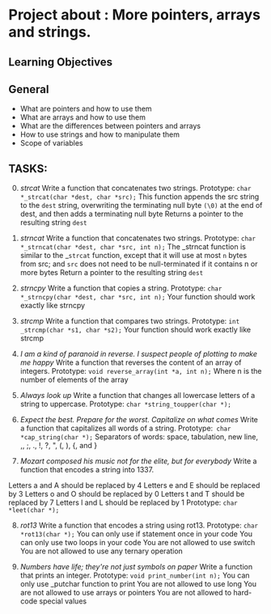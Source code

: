 # Project about : More pointers, arrays and strings.

## Learning Objectives

## General
- What are pointers and how to use them
- What are arrays and how to use them
- What are the differences between pointers and arrays
- How to use strings and how to manipulate them
- Scope of variables
 
## TASKS:

0. *strcat*
Write a function that concatenates two strings.
Prototype: `char *_strcat(char *dest, char *src);`
This function appends the src string to the `dest` string, overwriting the terminating null byte `(\0)` at the end of dest, and then adds a terminating null byte
Returns a pointer to the resulting string `dest`

1. *strncat*
Write a function that concatenates two strings.
Prototype: `char *_strncat(char *dest, char *src, int n);`
The _strncat function is similar to the _`strcat` function, except that it will use at most `n` bytes from src;
and `src` does not need to be null-terminated if it contains n or more bytes
Return a pointer to the resulting string `dest`

2. *strncpy*
Write a function that copies a string.
Prototype: `char *_strncpy(char *dest, char *src, int n);`
Your function should work exactly like strncpy

3. *strcmp*
Write a function that compares two strings.
Prototype: `int _strcmp(char *s1, char *s2);`
Your function should work exactly like strcmp

4. *I am a kind of paranoid in reverse. I suspect people of plotting to make me happy*
Write a function that reverses the content of an array of integers.
Prototype: `void reverse_array(int *a, int n);`
Where n is the number of elements of the array


5. *Always look up*
Write a function that changes all lowercase letters of a string to uppercase.
Prototype: `char *string_toupper(char *);`

6. *Expect the best. Prepare for the worst. Capitalize on what comes*
Write a function that capitalizes all words of a string.
Prototype:` char *cap_string(char *);`
Separators of words: space, tabulation, new line, ,, ;, ., !, ?, ", (, ), {, and }

7. *Mozart composed his music not for the elite, but for everybody*
Write a function that encodes a string into 1337.

Letters a and A should be replaced by 4
Letters e and E should be replaced by 3
Letters o and O should be replaced by 0
Letters t and T should be replaced by 7
Letters l and L should be replaced by 1
Prototype: `char *leet(char *);`

8. *rot13*
Write a function that encodes a string using rot13.
Prototype: `char *rot13(char *);`
You can only use if statement once in your code
You can only use two loops in your code
You are not allowed to use switch
You are not allowed to use any ternary operation

9. *Numbers have life; they're not just symbols on paper*
Write a function that prints an integer.
Prototype: `void print_number(int n);`
You can only use _putchar function to print
You are not allowed to use long
You are not allowed to use arrays or pointers
You are not allowed to hard-code special values

